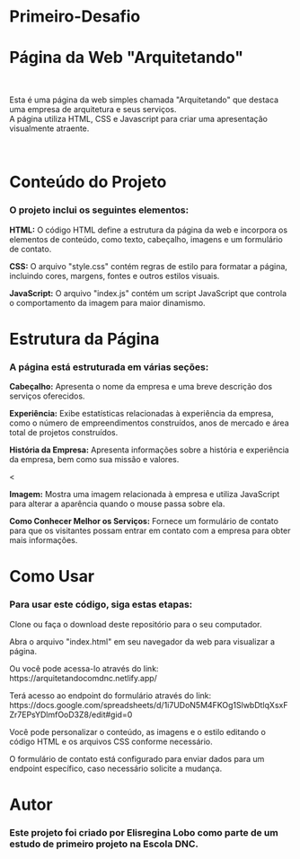 # Primeiro-Desafio
<h1>Página da Web "Arquitetando"</h1><br>
<p>Esta é uma página da web simples chamada "Arquitetando" que destaca uma empresa de arquitetura e seus serviços.<br>
A página utiliza HTML, CSS e Javascript para criar uma apresentação visualmente atraente.</p><br>

<h1>Conteúdo do Projeto</h1>
<h3>O projeto inclui os seguintes elementos:</h3>
<p><b>HTML:</b> O código HTML define a estrutura da página da web e incorpora os elementos de conteúdo, como texto, cabeçalho, imagens e um formulário de contato.</p>
<p><b>CSS:</b> O arquivo "style.css" contém regras de estilo para formatar a página, incluindo cores, margens, fontes e outros estilos visuais.</p>
<p><b>JavaScript:</b> O arquivo "index.js" contém um script JavaScript que controla o comportamento da imagem para maior dinamismo.</p>

<h1>Estrutura da Página</h1>
<h3>A página está estruturada em várias seções:</h3>
<p><b>Cabeçalho:</b> Apresenta o nome da empresa e uma breve descrição dos serviços oferecidos.</p>
<p><b>Experiência:</b> Exibe estatísticas relacionadas à experiência da empresa, como o número de empreendimentos construídos, anos de mercado e área total de projetos construídos.</p>
<p><b>História da Empresa:</b> Apresenta informações sobre a história e experiência da empresa, bem como sua missão e valores.</p><
<p><b>Imagem:</b> Mostra uma imagem relacionada à empresa e utiliza JavaScript para alterar a aparência quando o mouse passa sobre ela.</p>
<p><b>Como Conhecer Melhor os Serviços:</b> Fornece um formulário de contato para que os visitantes possam entrar em contato com a empresa para obter mais informações.</p>

<h1>Como Usar</h1>
<h3>Para usar este código, siga estas etapas:</h3>
<p>Clone ou faça o download deste repositório para o seu computador.</p>
<p>Abra o arquivo "index.html" em seu navegador da web para visualizar a página.</p>
<p>Ou você pode acessa-lo através do link: https://arquitetandocomdnc.netlify.app/</p>
<p>Terá acesso ao endpoint do formulário através do link: https://docs.google.com/spreadsheets/d/1i7UDoN5M4FKOg1SlwbDtlqXsxFZr7EPsYDlmfOoD3Z8/edit#gid=0</p>
<p>Você pode personalizar o conteúdo, as imagens e o estilo editando o código HTML e os arquivos CSS conforme necessário.</p>
<p>O formulário de contato está configurado para enviar dados para um endpoint específico, caso necessário solicite a mudança.</p>

<h1>Autor</h1>
<h3>Este projeto foi criado por Elisregina Lobo como parte de um estudo de primeiro projeto na Escola DNC.</h3>
